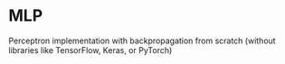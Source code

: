 # MLP
Perceptron implementation with backpropagation from scratch (without libraries like TensorFlow, Keras, or PyTorch)
